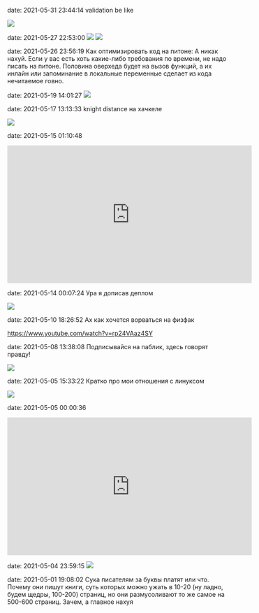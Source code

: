 date: 2021-05-31 23:44:14
validation be like

![](/static/img/ogTMosspTBg.jpg)

date: 2021-05-27 22:53:00
![](/static/img/bbmN-80NS1Y.jpg)
![](/static/img/xpxGYAXOFa8.jpg)

date: 2021-05-26 23:56:19
Как оптимизировать код на питоне:
А никак нахуй. Если у вас есть хоть какие-либо требования по времени, не надо писать на питоне. Половина оверхеда будет на вызов функций, а их инлайн или запоминание в локальные переменные сделает из кода нечитаемое говно.

date: 2021-05-19 14:01:27
![](/static/img/uF0zpND7zCc.jpg)

date: 2021-05-17 13:13:33
knight distance на хачкеле

![](/static/img/j7Iq2q_WhM4.jpg)

date: 2021-05-15 01:10:48
<iframe width="560" height="315" src="https://www.youtube.com/embed/SIuv3P6LKCQ" title="YouTube video player" frameborder="0" allow="accelerometer; autoplay; clipboard-write; encrypted-media; gyroscope; picture-in-picture" allowfullscreen></iframe>

date: 2021-05-14 00:07:24
Ура я дописав деплом

![](/static/img/doc168715495_597924322)

date: 2021-05-10 18:26:52
Ах как хочется ворваться на физфак

https://www.youtube.com/watch?v=rp24VAaz4SY

date: 2021-05-08 13:38:08
Подписывайся на паблик, здесь говорят правду!

![](/static/img/8i4G197fJ_8.jpg)

date: 2021-05-05 15:33:22
Кратко про мои отношения с линуксом

![](/static/img/Mz1I827ptkc.jpg)

date: 2021-05-05 00:00:36
<iframe width="560" height="315" src="https://www.youtube.com/embed/ACPz6tM8Pfw" title="YouTube video player" frameborder="0" allow="accelerometer; autoplay; clipboard-write; encrypted-media; gyroscope; picture-in-picture" allowfullscreen></iframe>

date: 2021-05-04 23:59:15
![](/static/img/_tLlpi_9IgM.jpg)

date: 2021-05-01 19:08:02
Сука писателям за буквы платят или что. Почему они пишут книги, суть которых можно ужать в 10-20 (ну ладно, будем щедры, 100-200) страниц, но они размусоливают то же самое на 500-600 страниц. Зачем, а главное нахуя
